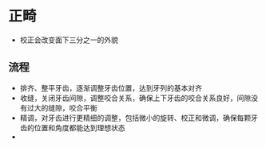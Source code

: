 # 正畸

- 校正会改变面下三分之一的外貌

## 流程

- 排齐、整平牙齿，逐渐调整牙齿位置，达到牙列的基本对齐
- 收缝，关闭牙齿间隙，调整咬合关系，确保上下牙齿的咬合关系良好，间隙没有过大的缝隙，咬合平衡
- 精调，对牙齿进行更精细的调整，包括微小的旋转、校正和微调，确保每颗牙齿的位置和角度都能达到理想状态
- 

